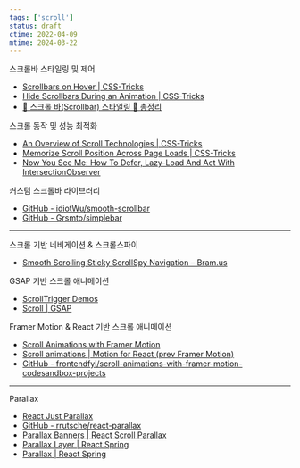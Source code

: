 ```yaml
---
tags: ['scroll']
status: draft
ctime: 2022-04-09
mtime: 2024-03-22
---
```


스크롤바 스타일링 및 제어

- [Scrollbars on Hover | CSS-Tricks](https://css-tricks.com/scrollbars-on-hover/)
- [Hide Scrollbars During an Animation | CSS-Tricks](https://css-tricks.com/hide-scrollbars-during-an-animation/)
- [🌟 스크롤 바(Scrollbar) 스타일링 💯 총정리](https://inpa.tistory.com/entry/CSS-%F0%9F%8C%9F-%EC%8A%A4%ED%81%AC%EB%A1%A4-%EB%B0%94Scrollbar-%EA%BE%B8%EB%AF%B8%EA%B8%B0-%EC%86%8D%EC%84%B1-%EC%B4%9D%EC%A0%95%EB%A6%AC)

스크롤 동작 및 성능 최적화

- [An Overview of Scroll Technologies | CSS-Tricks](https://css-tricks.com/an-overview-of-scroll-technologies/)
- [Memorize Scroll Position Across Page Loads | CSS-Tricks](https://css-tricks.com/memorize-scroll-position-across-page-loads/)
- [Now You See Me: How To Defer, Lazy-Load And Act With IntersectionObserver](https://www.smashingmagazine.com/2018/01/deferring-lazy-loading-intersection-observer-api/)

커스텀 스크롤바 라이브러리

- [GitHub - idiotWu/smooth-scrollbar](https://github.com/idiotWu/smooth-scrollbar)
- [GitHub - Grsmto/simplebar](https://github.com/Grsmto/simplebar)

---

스크롤 기반 네비게이션 & 스크롤스파이

- [Smooth Scrolling Sticky ScrollSpy Navigation – Bram.us](https://www.bram.us/2020/01/10/smooth-scrolling-sticky-scrollspy-navigation/)

GSAP 기반 스크롤 애니메이션

- [ScrollTrigger Demos](https://greensock.com/st-demos/)
- [Scroll | GSAP](https://gsap.com/scroll/)

Framer Motion & React 기반 스크롤 애니메이션

- [Scroll Animations with Framer Motion](https://scroll-animations-with-framer-motion.vercel.app/)
- [Scroll animations | Motion for React (prev Framer Motion)](https://motion.dev/docs/react-scroll-animations)
- [GitHub - frontendfyi/scroll-animations-with-framer-motion-codesandbox-projects](https://github.com/frontendfyi/scroll-animations-with-framer-motion-codesandbox-projects)

---

Parallax

- [React Just Parallax](https://react-just-parallax.michalzalobny.com/)
- [GitHub - rrutsche/react-parallax](https://github.com/rrutsche/react-parallax?tab=readme-ov-file#readme)
- [Parallax Banners | React Scroll Parallax](https://react-scroll-parallax.damnthat.tv/docs/examples/banners)
- [Parallax Layer | React Spring](https://www.react-spring.dev/docs/components/parallax-layer)
- [Parallax | React Spring](https://www.react-spring.dev/docs/components/parallax)
